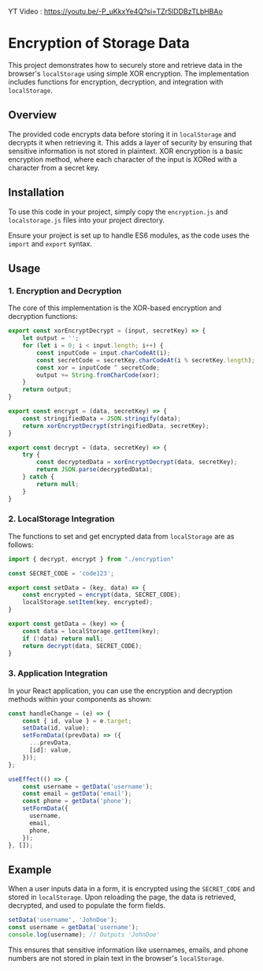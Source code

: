 YT Video : https://youtu.be/-P_uKkxYe4Q?si=TZr5lDDBzTLbHBAo



# Encryption of Storage Data

This project demonstrates how to securely store and retrieve data in the browser's `localStorage` using simple XOR encryption. The implementation includes functions for encryption, decryption, and integration with `localStorage`.


## Overview

The provided code encrypts data before storing it in `localStorage` and decrypts it when retrieving it. This adds a layer of security by ensuring that sensitive information is not stored in plaintext. XOR encryption is a basic encryption method, where each character of the input is XORed with a character from a secret key.

## Installation

To use this code in your project, simply copy the `encryption.js` and `localstorage.js` files into your project directory.

Ensure your project is set up to handle ES6 modules, as the code uses the `import` and `export` syntax.

## Usage

### 1. Encryption and Decryption

The core of this implementation is the XOR-based encryption and decryption functions:

```javascript
export const xorEncryptDecrypt = (input, secretKey) => {
    let output = '';
    for (let i = 0; i < input.length; i++) {
        const inputCode = input.charCodeAt(i);
        const secretCode = secretKey.charCodeAt(i % secretKey.length);
        const xor = inputCode ^ secretCode;
        output += String.fromCharCode(xor);
    }
    return output;
}

export const encrypt = (data, secretKey) => {
    const stringifiedData = JSON.stringify(data);
    return xorEncryptDecrypt(stringifiedData, secretKey);
}

export const decrypt = (data, secretKey) => {
    try {
        const decryptedData = xorEncryptDecrypt(data, secretKey);
        return JSON.parse(decryptedData);
    } catch {
        return null;
    }
}
```

### 2. LocalStorage Integration

The functions to set and get encrypted data from `localStorage` are as follows:

```javascript
import { decrypt, encrypt } from "./encryption"

const SECRET_CODE = 'code123';

export const setData = (key, data) => {
    const encrypted = encrypt(data, SECRET_CODE);
    localStorage.setItem(key, encrypted);
}

export const getData = (key) => {
    const data = localStorage.getItem(key);
    if (!data) return null;
    return decrypt(data, SECRET_CODE);
}
```

### 3. Application Integration

In your React application, you can use the encryption and decryption methods within your components as shown:

```javascript
const handleChange = (e) => {
    const { id, value } = e.target;
    setData(id, value);
    setFormData((prevData) => ({
      ...prevData,
      [id]: value,
    }));
};

useEffect(() => {
    const username = getData('username');
    const email = getData('email');
    const phone = getData('phone');
    setFormData({
      username,
      email,
      phone,
    });
}, []);
```

## Example

When a user inputs data in a form, it is encrypted using the `SECRET_CODE` and stored in `localStorage`. Upon reloading the page, the data is retrieved, decrypted, and used to populate the form fields.

```javascript
setData('username', 'JohnDoe');
const username = getData('username');
console.log(username); // Outputs 'JohnDoe'
```

This ensures that sensitive information like usernames, emails, and phone numbers are not stored in plain text in the browser's `localStorage`.
